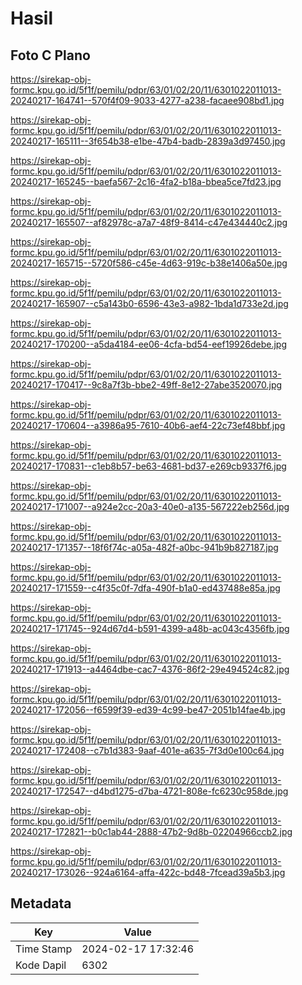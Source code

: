 # Hasil

## Foto C Plano

https://sirekap-obj-formc.kpu.go.id/5f1f/pemilu/pdpr/63/01/02/20/11/6301022011013-20240217-164741--570f4f09-9033-4277-a238-facaee908bd1.jpg

https://sirekap-obj-formc.kpu.go.id/5f1f/pemilu/pdpr/63/01/02/20/11/6301022011013-20240217-165111--3f654b38-e1be-47b4-badb-2839a3d97450.jpg

https://sirekap-obj-formc.kpu.go.id/5f1f/pemilu/pdpr/63/01/02/20/11/6301022011013-20240217-165245--baefa567-2c16-4fa2-b18a-bbea5ce7fd23.jpg

https://sirekap-obj-formc.kpu.go.id/5f1f/pemilu/pdpr/63/01/02/20/11/6301022011013-20240217-165507--af82978c-a7a7-48f9-8414-c47e434440c2.jpg

https://sirekap-obj-formc.kpu.go.id/5f1f/pemilu/pdpr/63/01/02/20/11/6301022011013-20240217-165715--5720f586-c45e-4d63-919c-b38e1406a50e.jpg

https://sirekap-obj-formc.kpu.go.id/5f1f/pemilu/pdpr/63/01/02/20/11/6301022011013-20240217-165907--c5a143b0-6596-43e3-a982-1bda1d733e2d.jpg

https://sirekap-obj-formc.kpu.go.id/5f1f/pemilu/pdpr/63/01/02/20/11/6301022011013-20240217-170200--a5da4184-ee06-4cfa-bd54-eef19926debe.jpg

https://sirekap-obj-formc.kpu.go.id/5f1f/pemilu/pdpr/63/01/02/20/11/6301022011013-20240217-170417--9c8a7f3b-bbe2-49ff-8e12-27abe3520070.jpg

https://sirekap-obj-formc.kpu.go.id/5f1f/pemilu/pdpr/63/01/02/20/11/6301022011013-20240217-170604--a3986a95-7610-40b6-aef4-22c73ef48bbf.jpg

https://sirekap-obj-formc.kpu.go.id/5f1f/pemilu/pdpr/63/01/02/20/11/6301022011013-20240217-170831--c1eb8b57-be63-4681-bd37-e269cb9337f6.jpg

https://sirekap-obj-formc.kpu.go.id/5f1f/pemilu/pdpr/63/01/02/20/11/6301022011013-20240217-171007--a924e2cc-20a3-40e0-a135-567222eb256d.jpg

https://sirekap-obj-formc.kpu.go.id/5f1f/pemilu/pdpr/63/01/02/20/11/6301022011013-20240217-171357--18f6f74c-a05a-482f-a0bc-941b9b827187.jpg

https://sirekap-obj-formc.kpu.go.id/5f1f/pemilu/pdpr/63/01/02/20/11/6301022011013-20240217-171559--c4f35c0f-7dfa-490f-b1a0-ed437488e85a.jpg

https://sirekap-obj-formc.kpu.go.id/5f1f/pemilu/pdpr/63/01/02/20/11/6301022011013-20240217-171745--924d67d4-b591-4399-a48b-ac043c4356fb.jpg

https://sirekap-obj-formc.kpu.go.id/5f1f/pemilu/pdpr/63/01/02/20/11/6301022011013-20240217-171913--a4464dbe-cac7-4376-86f2-29e494524c82.jpg

https://sirekap-obj-formc.kpu.go.id/5f1f/pemilu/pdpr/63/01/02/20/11/6301022011013-20240217-172056--f6599f39-ed39-4c99-be47-2051b14fae4b.jpg

https://sirekap-obj-formc.kpu.go.id/5f1f/pemilu/pdpr/63/01/02/20/11/6301022011013-20240217-172408--c7b1d383-9aaf-401e-a635-7f3d0e100c64.jpg

https://sirekap-obj-formc.kpu.go.id/5f1f/pemilu/pdpr/63/01/02/20/11/6301022011013-20240217-172547--d4bd1275-d7ba-4721-808e-fc6230c958de.jpg

https://sirekap-obj-formc.kpu.go.id/5f1f/pemilu/pdpr/63/01/02/20/11/6301022011013-20240217-172821--b0c1ab44-2888-47b2-9d8b-02204966ccb2.jpg

https://sirekap-obj-formc.kpu.go.id/5f1f/pemilu/pdpr/63/01/02/20/11/6301022011013-20240217-173026--924a6164-affa-422c-bd48-7fcead39a5b3.jpg


## Metadata

| Key        | Value               |
| ---------- | ------------------- |
| Time Stamp | 2024-02-17 17:32:46 |
| Kode Dapil | 6302                |



